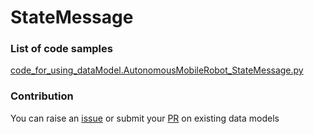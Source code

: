 # StateMessage

### List of code samples 

<!-- 50-List of code -->

<!-- [code entry](link) -->
[code_for_using_dataModel.AutonomousMobileRobot_StateMessage.py](https://github.com/smart-data-models/dataModel.AutonomousMobileRobot/blob/master/StateMessage/code/code_for_using_dataModel.AutonomousMobileRobot_StateMessage.py)


<!-- /50-List of code -->

### Contribution
You can raise an [issue](https://github.com/smart-data-models/dataModel.AutonomousMobileRobot/issues) or submit your [PR](https://github.com/smart-data-models/dataModel.AutonomousMobileRobot/pulls) on existing data models
